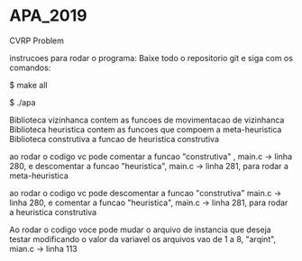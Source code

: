 # APA_2019
CVRP Problem

instrucoes para rodar o programa:
Baixe todo o repositorio git e siga com os comandos:

$ make all           

$ ./apa


Biblioteca vizinhanca contem as funcoes de movimentacao de vizinhanca
Biblioteca heuristica contem as funcoes que compoem a meta-heuristica
Biblioteca construtiva a funcao de heuristica construtiva


ao rodar o codigo vc pode comentar a funcao "construtiva" , main.c -> linha 280, e descomentar a funcao "heuristica", main.c -> linha 281,  para rodar a meta-heuristica

ao rodar o codigo vc pode descomentar a funcao "construtiva" main.c -> linha 280, e comentar a funcao "heuristica", main.c -> linha 281,  para rodar a heuristica construtiva


Ao rodar o codigo voce pode mudar o arquivo de instancia que deseja testar modificando o valor da variavel  os arquivos vao de 1 a 8, "arqint", mian.c -> linha 113
